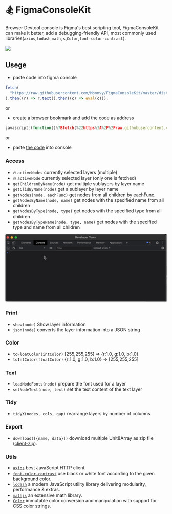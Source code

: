 # 🏂 FigmaConsoleKit

Browser Devtool console is Figma's best scripting tool, FigmaConsoleKit can make it better, add a debugging-friendly API, most commonly used libraries(`axios`,`lodash`,`mathjs`,`Color`,`font-color-contrast`).

<img width="486px" src="https://user-images.githubusercontent.com/82231420/122532535-31205e80-d053-11eb-8d2c-af5bb0c8d028.gif"/>

## Usege

- paste code into figma console

```js
fetch(
  "https://raw.githubusercontent.com/Moonvy/FigmaConsoleKit/master/dist/FigmaConsoleKit.js?v1.5.0"
).then((r) => r.text().then((c) => eval(c)));
```

or

- create a browser bookmark and add the code as address 
```js
javascript:(function()%7Bfetch(%22https%3A%2F%2Fraw.githubusercontent.com%2FMoonvy%2FFigmaConsoleKit%2Fmaster%2Fdist%2FFigmaConsoleKit.js%3Fv1.5.0%22).then((r)%20%3D%3E%20r.text().then((c)%20%3D%3E%20eval(c)))%7D)()
```

or

- paste [the code](dist/FigmaConsoleKit.js) into console


### Access

- 🔥 `activeNodes` currently selected layers (multiple)
- 🔥 `activeNode` currently selected layer (only one is fetched)
- `getChildrenByName(node)` get multiple sublayers by layer name
- `getClidByName(node)` get a sublayer by layer name
- `getNodes(node, eachFunc)` get nodes from all children by eachFunc.
- `getNodesByName(node, name)` get nodes with the specified name from all children
- `getNodesByType(node, type)` get nodes with the specified type from all children
- `getNodesByTypeName(node, type, name)` get nodes with the specified type and name from all children

![](./shot/shot.gif)

### Print

- `show(node)` Show layer information
- `json(node)` converts the layer information into a JSON string

### Color

- `toFloatColor(intColor)` [255,255,255] => {r:1.0, g:1.0, b:1.0}
- `toIntColor(floatColor)` {r:1.0, g:1.0, b:1.0} => [255,255,255]

### Text

- `loadNodeFonts(node)` prepare the font used for a layer
- `setNodeText(node, text)` set the text content of the text layer

### Tidy

- `tidyX(nodes, cols, gap)` rearrange layers by number of columns

### Export

- `download([{name, data}])` download multiple Unit8Array as zip file ([client-zip](https://www.npmjs.com/package/client-zip)).

### Utils

- [`axios`](https://github.com/axios/axios) best JavaScript HTTP client.
- [`font-color-contrast`](https://github.com/russoedu/font-color-contrast#readme) use black or white font according to the given background color.
- [`lodash`](https://github.com/lodash/lodash) a modern JavaScript utility library delivering modularity, performance & extras.
- [`mathjs`](https://mathjs.org/) an extensive math library.
- [`Color`](https://github.com/Qix-/color#readme) immutable color conversion and manipulation with support for CSS color strings.
